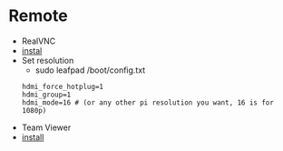 # Remote

* RealVNC
 * [instal](https://www.realvnc.com/docs/raspberry-pi.html#raspberry-pi-legacy)
 * Set resolution
   * sudo leafpad /boot/config.txt
   ```
   hdmi_force_hotplug=1
   hdmi_group=1
   hdmi_mode=16 # (or any other pi resolution you want, 16 is for 1080p)
   ```
* Team Viewer
 * [install](https://www.teamviewer.com/en/download/)
